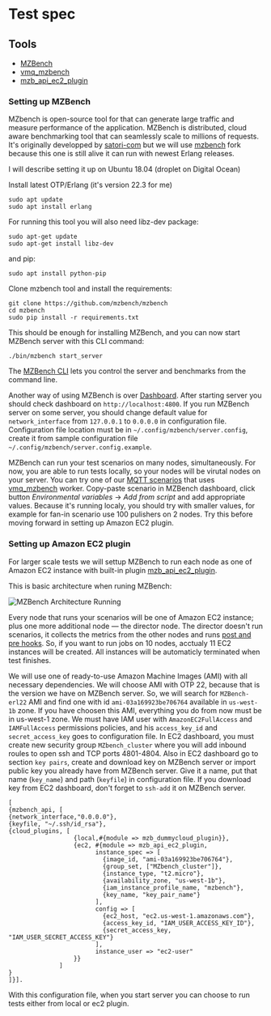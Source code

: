 # Test spec
## Tools
- [MZBench](https://github.com/mzbench/mzbench)
- [vmq_mzbench](https://github.com/vernemq/vmq_mzbench)
- [mzb_api_ec2_plugin](https://github.com/mzbench/mzbench/blob/master/doc/cloud_plugins.md#amazon-ec2)

### Setting up MZBench

MZbench is open-source tool for that can generate large traffic and measure performance of the application. MZBench is distributed, cloud aware benchmarking tool that can seamlessly scale to millions of requests. It's originally developped by [satori-com](https://github.com/satori-com/mzbench) but we will use [mzbench](https://github.com/mzbench/mzbench) fork because this one is still alive it can run with newest Erlang releases.

I will describe setting it up on Ubuntu 18.04 (droplet on Digital Ocean)

Install latest OTP/Erlang (it's version 22.3 for me)
```
sudo apt update
sudo apt install erlang
```

For running this tool you will also need libz-dev package:
```
sudo apt-get update
sudo apt-get install libz-dev
```

and pip:
```
sudo apt install python-pip
```

Clone mzbench tool and install the requirements:
```
git clone https://github.com/mzbench/mzbench
cd mzbench
sudo pip install -r requirements.txt
```

This should be enough for installing MZBench, and you can now start MZBench server with this CLI command:
```
./bin/mzbench start_server
```

The [MZBench CLI](https://github.com/mzbench/mzbench/blob/master/doc/cli.md) lets you control the server and benchmarks from the command line.

Another way of using MZBench is over [Dashboard](https://github.com/mzbench/mzbench/blob/master/doc/dashboard.md). After starting server you should check dashboard on `http://localhost:4800`. If you run MZBench server on some server, you should change default value for `network_interface` from `127.0.0.1` to `0.0.0.0` in configuration file. Configuration file location must be in `~/.config/mzbench/server.config`, create it from sample configuration file `~/.config/mzbench/server.config.example`.

MZBench can run your test scenarios on many nodes, simultaneously. For now, you are able to run tests locally, so your nodes will be virutal nodes on your server. You can try one of our [MQTT scenarios](https://github.com/mainflux/benchmark/tree/master/mzbench) that uses [vmq_mzbench](https://github.com/vernemq/vmq_mzbench) worker. Copy-paste scenario in MZBench dashboard, click button _Environmental variables_ -> _Add from script_ and add appropriate values. Because it's running localy, you should try with smaller values, for example for fan-in scenario use 100 pulishers on 2 nodes.
Try this before moving forward in setting up Amazon EC2 plugin.

### Setting up Amazon EC2 plugin

For larger scale tests we will settup MZBench to run each node as one of Amazon EC2 instance with built-in plugin [mzb_api_ec2_plugin](https://github.com/mzbench/mzbench/blob/master/doc/cloud_plugins.md#amazon-ec2).

This is basic architecture when runing MZBench:

![MZBench Architecture Running](https://github.com/mzbench/mzbench/raw/master/doc/images/scheme_2.png)

Every node that runs your scenarios will be one of Amazon EC2 instance; plus one more additional node — the director node. The director doesn't run scenarios, it collects the metrics from the other nodes and runs [post and pre hooks](https://github.com/mzbench/mzbench/blob/master/scenarios/spec.md#pre_hook-and-post_hook). So, if you want to run jobs on 10 nodes, acctualy 11 EC2 instances will be created.
All instances will be automaticly terminated when test finishes.

We will use one of ready-to-use Amazon Machine Images (AMI) with all necessary dependencies. We will choose AMI with OTP 22, because that is the version we have on MZBench server. So, we will search for `MZBench-erl22` AMI and find one with id `ami-03a169923be706764` available in `us-west-1b` zone.
If you have choosen this AMI, everything you do from now must be in us-west-1 zone.
We must have IAM user with `AmazonEC2FullAccess` and `IAMFullAccess` permissions policies, and his `access_key_id` and `secret_access_key` goes to configuration file.
In EC2 dashboard, you must create new security group `MZbench_cluster` where you will add inbound roules to open ssh and TCP ports 4801-4804.
Also in EC2 dashboard go to section `key pairs`, create and download key on MZBench server or import public key you already have from MZBench server. Give it a name, put that name (`key_name`) and path (`keyfile`) in configuration file. If you download key from EC2 dashboard, don't forget to `ssh-add` it on MZBench server.


```
[
{mzbench_api, [
{network_interface,"0.0.0.0"},
{keyfile, "~/.ssh/id_rsa"},
{cloud_plugins, [
                  {local,#{module => mzb_dummycloud_plugin}},
                  {ec2, #{module => mzb_api_ec2_plugin,
                        instance_spec => [
                          {image_id, "ami-03a169923be706764"},
                          {group_set, ["MZbench_cluster"]},
                          {instance_type, "t2.micro"},
                          {availability_zone, "us-west-1b"},
                          {iam_instance_profile_name, "mzbench"},
                          {key_name, "key_pair_name"}
                        ],
                        config => [
                          {ec2_host, "ec2.us-west-1.amazonaws.com"},
                          {access_key_id, "IAM_USER_ACCESS_KEY_ID"},
                          {secret_access_key, "IAM_USER_SECRET_ACCESS_KEY"}
                        ],
                        instance_user => "ec2-user"
                  }}              
              ]
}
]}].
```
With this configuration file, when you start server you can choose to run tests either from local or ec2 plugin. 

